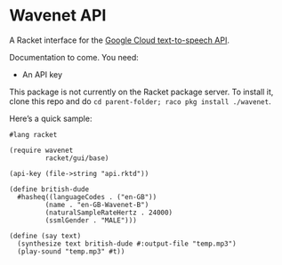 # Wavenet API

A Racket interface for the [Google Cloud text-to-speech API][tts].

[tts]: https://cloud.google.com/text-to-speech

Documentation to come. You need:

* An API key

This package is not currently on the Racket package server. To install it, clone this repo and do
`cd parent-folder; raco pkg install ./wavenet`.

Here’s a quick sample:

```racket
#lang racket

(require wavenet
         racket/gui/base)

(api-key (file->string "api.rktd"))

(define british-dude
  #hasheq((languageCodes . ("en-GB"))
         (name . "en-GB-Wavenet-B")
         (naturalSampleRateHertz . 24000)
         (ssmlGender . "MALE")))

(define (say text)
  (synthesize text british-dude #:output-file "temp.mp3")
  (play-sound "temp.mp3" #t))
```
